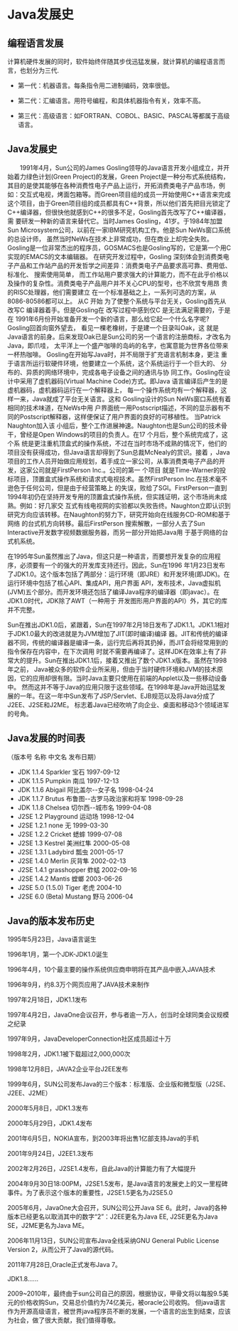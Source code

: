 # Java发展史

## 编程语言发展

计算机硬件发展的同时，软件始终伴随其步伐迅猛发展，就计算机的编程语言而言，也划分为三代.

- 第一代：机器语言。每条指令用二进制编码，效率很低。 

- 第二代：汇编语言。用符号编程，和具体机器指令有关，效率不高。

- 第三代：高级语言：如FORTRAN、COBOL、BASIC、PASCAL等都属于高级语言。

## Java发展史 
　　1991年4月，Sun公司的James Gosling领导的Java语言开发小组成立，并开始着力绿色计划(Green Project)的发展，Green Project是一种分布式系统结构，
其目的是使其能够在各种消费性电子产品上运行，开拓消费类电子产品市场，例如：交互式电视，烤面包箱等。而Green项目组的成员一开始使用C++语言来完成
这个项目，由于Green项目组的成员都具有C++背景，所以他们首先把目光锁定了C++编译器，但很快他就感到C++的很多不足，Gosling首先改写了C++编译器，需
要研发一种新的语言来替代它。当时James Gosling，41岁。于1984年加盟Sun Microsystem公司，以前在一家IBM研究机构工作。他是Sun NeWs窗口系统的总设计师，
虽然当时NeWs在技术上非常成功，但在商业上却完全失败。 Gosling是一位非常杰出的程序员，GOSMACS也是Gosling写的，它是第一个用C实现的EMACS的文本编辑器。
在研究开发过程中，Gosling 深刻体会到消费类电子产品和工作站产品的开发哲学之间差异：消费类电子产品要求高可靠、费用低、标准化、 搜索使用简单，
而工作站用户要求强大的计算能力，而不在此乎价格以及操作的复杂性。消费类电子产品用户并不关心CPU的型号，也不欣赏专用昂 贵的RISC处理器，他们需要建立
在一个标准基础之上，一系列可选的方案，从8086-80586都可以上。 从C 开始 为了使整个系统与平台无关，Gosling首先从改写C 编译器着手。但是Gosling在
改写过程中感到仅C 是无法满足需要的，于是在 1991年6月份开始准备开发一个新的语言，那么给它起一个什么名字呢? Gosling回首向窗外望去，
看见一棵老橡树，于是建一个目录叫Oak，这 就是Java语言的前身。后来发现Oak已是Sun公司的另一个语言的注册商标，才改名为Java，即爪哇，
太平洋上一个盛产咖啡的岛屿的名字，也寓意能为世界各位带来一杯热咖啡。 Gosling在开始写Java时，并不局限于扩充语言机制本身，更注
重于语言所运行软硬件环境，他要建立一个系统，这个系统运行于一个巨大的、 分布的、异质的网络环境中，完成各电子设备之间的通讯与协
同工作。Gosling在设计中采用了虚机器码(Virtual Machine Code)方式。即Java 语言编译后产生的是虚机器码，虚机器码运行在一个解释器上，
每一个操作系统均有一个解释器，这样一来，Java就成了平台无关语言。这和 Gosling设计的Sun NeWs窗口系统有着相同的技术味道，在NeWs中用
户界面统一用Postscript描述，不同的显示器有不同的Postscript解释器，这样便保证了用户界面的良好的可移植性。 当Patrick Naughton加入该
小组后，整个工作进展神速。Naughton也是Sun公司的技术骨干，曾经是Open Windows的项目的负责人。在17 个月后，整个系统完成了，这个系
统是更注重机顶盒式的操作系统，不过在当时市场不成熟的情况下，他们的项目没有获得成功，但Java语言却得到了Sun总裁McNealy的赏识。接着
，Java项目的工作人员开始做应用规划，着手成立一家公司，从事消费类电子产品的开发，这家公司就是FirstPerson Inc.。公司的第一 个项目
就是Time-Warner的投标项目，顶置盒式操作系统和请求式电视技术。虽然FirstPerson Inc.在技术毫不逊色于任何公司，但是由于经营策略上
的失误，败给了SGI。FirstPerson一直到1994年初仍在坚持开发专用的顶置盒式操作系统，但实践证明，这个市场尚未成熟。例如：好几家交
互式有线电视网的实验都以失败告终。Naughton立即认识到研究方向应该转移。在Naughton的努力下，研究开始向在线服务CD-ROM和基于网络
的台式机方向转移。最后FirstPerson 搜索解散，一部分人去了Sun Interactive开发数字视频数据服务器，而另一部分开始把Java用
于基于网络的台式机系统。


在1995年Sun虽然推出了Java，但这只是一种语言，而要想开发复杂的应用程序，必须要有一个的强大的开发库支持还行。因此，Sun在1996 
年1月23日发布了JDK1.0。这个版本包括了两部分：运行环境（即JRE）和开发环境(即JDK)。在运行环境中包括了核心API、集成API，用户界面
API，发布技术，Java虚拟机(JVM)五个部分。而开发环境还包括了编译Java程序的编译器（即javac）。在JDK1.0时代，JDK除了AWT（一种用于
开发图形用户界面的API）外，其它的库并不完整。

Sun在推出JDK1.0后，紧跟着，Sun在1997年2月18日发布了JDK1.1。JDK1.1相对于JDK1.0最大的改进就是为JVM增加了JIT(即时编译)编译
器。JIT和传统的编译器不同，传统的编译器是编译一条，运行完后再将其扔掉，而JIT会将经常用到的指令保存在内容中，在下次调用
时就不需要再编译了。这样JDK在效率上有了非常大的提升。Sun在推出JDK1.1后，接着又推出了数个JDK1.x版本。虽然在1998年之前，
Java被众多的软件企业所采用，但由于当时硬件环境和JVM的技术原因，它的应用却很有限。当时Java主要只使用在前端的Applet以及一些移动设备中。
然而这并不等于Java的应用只限于这些领域。在1998年是Java开始迅猛发展的一年。在这一年中Sun发布了JSP/Servlet、EJB规范以及将Java分成了J2EE、J2SE和J2ME。
标志着Java已经吹响了向企业、桌面和移动3个领域进军的号角。


## Java发展的时间表
 （版本号 名称 中文名 发布日期） 
- JDK 1.1.4 Sparkler 宝石 1997-09-12 
- JDK 1.1.5 Pumpkin 南瓜 1997-12-13 
- JDK 1.1.6 Abigail 阿比盖尔--女子名 1998-04-24 
- JDK 1.1.7 Brutus 布鲁图--古罗马政治家和将军 1998-09-28 
- JDK 1.1.8 Chelsea 切尔西--城市名 1999-04-08 
- J2SE 1.2 Playground 运动场 1998-12-04 
- J2SE 1.2.1 none 无 1999-03-30 
- J2SE 1.2.2 Cricket 蟋蟀 1999-07-08 
- J2SE 1.3 Kestrel 美洲红隼 2000-05-08 
- J2SE 1.3.1 Ladybird 瓢虫 2001-05-17 
- J2SE 1.4.0 Merlin 灰背隼 2002-02-13 
- J2SE 1.4.1 grasshopper 蚱蜢 2002-09-16 
- J2SE 1.4.2 Mantis 螳螂 2003-06-26 
- J2SE 5.0 (1.5.0) Tiger 老虎 2004-10 
- J2SE 6.0 (Beta) Mustang 野马 2006-04

## Java的版本发布历史

1995年5月23日，Java语言诞生 

1996年1月，第一个JDK-JDK1.0诞生 

1996年4月，10个最主要的操作系统供应商申明将在其产品中嵌入JAVA技术 

1996年9月，约8.3万个网页应用了JAVA技术来制作 

1997年2月18日，JDK1.1发布 

1997年4月2日，JavaOne会议召开，参与者逾一万人，创当时全球同类会议规模之纪录 

1997年9月，JavaDeveloperConnection社区成员超过十万 

1998年2月，JDK1.1被下载超过2,000,000次 

1998年12月8日，JAVA2企业平台J2EE发布 

1999年6月，SUN公司发布Java的三个版本：标准版、企业版和微型版（J2SE、J2EE、J2ME） 

2000年5月8日，JDK1.3发布 

2000年5月29日，JDK1.4发布 

2001年6月5日，NOKIA宣布，到2003年将出售1亿部支持Java的手机 

2001年9月24日，J2EE1.3发布 

2002年2月26日，J2SE1.4发布，自此Java的计算能力有了大幅提升 

2004年9月30日18:00PM，J2SE1.5发布，是Java语言的发展史上的又一里程碑事件。为了表示这个版本的重要性，J2SE1.5更名为J2SE5.0 

2005年6月，JavaOne大会召开，SUN公司公开Java SE 6。此时，Java的各种版本已经更名以取消其中的数字“2”：J2EE更名为Java EE, J2SE更名为Java SE，J2ME更名为Java ME。 

2006年11月13日，SUN公司宣布Java全线采纳GNU General Public License Version 2，从而公开了Java的源代码。 

2011年7月28日,Oracle正式发布Java 7。

JDK1.8......

2009~2010年，最终由于sun公司自己的原因，根据协议，甲骨文将以每股9.5美元的价格收购Sun，交易总价值约为74亿美元，被oracle公司收购。
但java语言作为开源高级语言，被世界java程序员不断的发展，一个语言的出生到结束，应该为社会，做了很大贡献，我们值得尊敬。